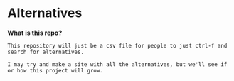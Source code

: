 # Alternatives
**What is this repo?**
```
This repository will just be a csv file for people to just ctrl-f and search for alternatives.

I may try and make a site with all the alternatives, but we'll see if or how this project will grow.
```
